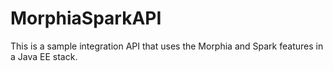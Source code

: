 MorphiaSparkAPI
===============

This is a sample integration API that uses the Morphia and Spark features in a Java EE stack.
